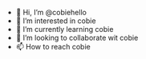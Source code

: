 - 👋 Hi, I’m @cobiehello
- 👀 I’m interested in cobie
- 🌱 I’m currently learning cobie
- 💞️ I’m looking to collaborate wit cobie
- 📫 How to reach cobie

<!---
cobiehello/cobiehello is a ✨ special ✨ repository because its `README.md` (this file) appears on your GitHub profile.
You can click the Preview link to take a look at your changes.
--->
